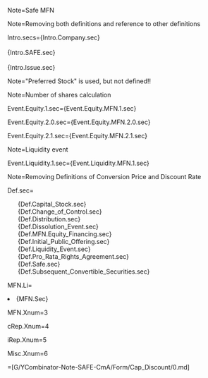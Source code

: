 Note=Safe MFN

Note=Removing both definitions and reference to other definitions

Intro.secs={Intro.Company.sec}<br><br>{Intro.SAFE.sec}<br><br>{Intro.Issue.sec}

Note="Preferred Stock" is used, but not defined!!

Note=Number of shares calculation

Event.Equity.1.sec={Event.Equity.MFN.1.sec}

Event.Equity.2.0.sec={Event.Equity.MFN.2.0.sec}

Event.Equity.2.1.sec={Event.Equity.MFN.2.1.sec}

Note=Liquidity event

Event.Liquidity.1.sec={Event.Liquidity.MFN.1.sec}

Note=Removing Definitions of Conversion Price and Discount Rate

Def.sec=<ul type="none"><li>{Def.Capital_Stock.sec}<li>{Def.Change_of_Control.sec}<li>{Def.Distribution.sec}<li>{Def.Dissolution_Event.sec}<li>{Def.MFN.Equity_Financing.sec}<li>{Def.Initial_Public_Offering.sec}<li>{Def.Liquidity_Event.sec}<li>{Def.Pro_Rata_Rights_Agreement.sec}<li>{Def.Safe.sec}<li>{Def.Subsequent_Convertible_Securities.sec}</ul>

MFN.Li=<li>{MFN.Sec}

MFN.Xnum=3

cRep.Xnum=4

iRep.Xnum=5

Misc.Xnum=6

=[G/YCombinator-Note-SAFE-CmA/Form/Cap_Discount/0.md]
